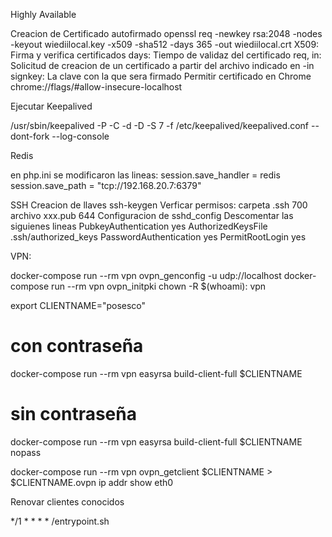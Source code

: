 Highly Available

Creacion de Certificado autofirmado
openssl req -newkey rsa:2048 -nodes -keyout wiediilocal.key -x509 -sha512 -days 365 -out wiediilocal.crt
    X509: Firma y verifica certificados
    days: Tiempo de validaz del certificado 
    req, in: Solicitud de creacion de un certificado a partir del archivo indicado en -in 
    signkey: La clave con la que sera firmado
Permitir certificado en Chrome 
    chrome://flags/#allow-insecure-localhost

Ejecutar Keepalived

/usr/sbin/keepalived -P -C -d -D -S 7 -f /etc/keepalived/keepalived.conf --dont-fork --log-console


Redis

en php.ini se modificaron las lineas:
session.save_handler = redis
session.save_path = "tcp://192.168.20.7:6379"


SSH
Creacion de llaves
ssh-keygen
Verficar permisos:
    carpeta .ssh 700
    archivo xxx.pub 644
Configuracion de sshd_config
    Descomentar las siguienes lineas
    PubkeyAuthentication yes
    AuthorizedKeysFile .ssh/authorized_keys
    PasswordAuthentication yes
    PermitRootLogin yes


VPN:

docker-compose run --rm vpn ovpn_genconfig -u udp://localhost
docker-compose run --rm vpn ovpn_initpki
chown -R $(whoami): vpn

export CLIENTNAME="posesco"

# con contraseña
docker-compose run --rm vpn easyrsa build-client-full $CLIENTNAME
# sin contraseña
docker-compose run --rm vpn easyrsa build-client-full $CLIENTNAME nopass


docker-compose run --rm vpn ovpn_getclient $CLIENTNAME > $CLIENTNAME.ovpn
ip addr show eth0

Renovar clientes conocidos

*/1 * * * * /entrypoint.sh
